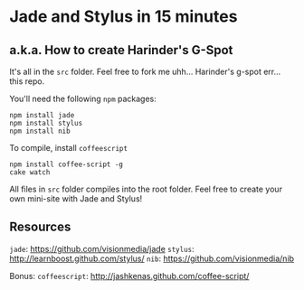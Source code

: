 # Jade and Stylus in 15 minutes
## a.k.a. How to create Harinder's G-Spot

It's all in the `src` folder. Feel free to fork me uhh... Harinder's g-spot err... this repo. 

You'll need the following `npm` packages:

    npm install jade
    npm install stylus
    npm install nib

To compile, install `coffeescript`
    
    npm install coffee-script -g
    cake watch
    
All files in `src` folder compiles into the root folder. Feel free to create your own mini-site with Jade and Stylus!

## Resources

`jade`: https://github.com/visionmedia/jade
`stylus`: http://learnboost.github.com/stylus/
`nib`: https://github.com/visionmedia/nib

Bonus: 
`coffeescript`: http://jashkenas.github.com/coffee-script/